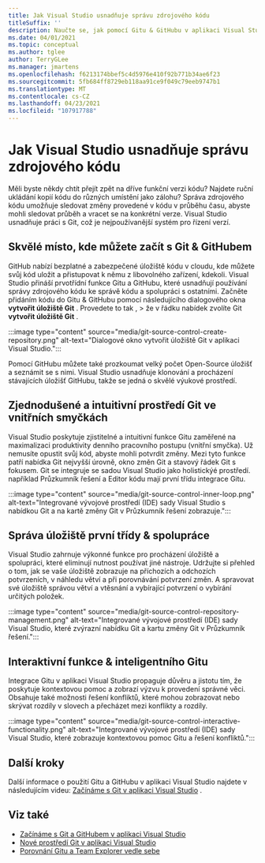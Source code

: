 ```yaml
---
title: Jak Visual Studio usnadňuje správu zdrojového kódu
titleSuffix: ''
description: Naučte se, jak pomocí Gitu & GitHubu v aplikaci Visual Studio sledovat změny kódu a vracet je, pokud potřebujete.
ms.date: 04/01/2021
ms.topic: conceptual
ms.author: tglee
author: TerryGLee
ms.manager: jmartens
ms.openlocfilehash: f6213174bbef5c4d5976e410f92b771b34ae6f23
ms.sourcegitcommit: 5fb684ff8729eb118aa91ce9f049c79eeb9747b1
ms.translationtype: MT
ms.contentlocale: cs-CZ
ms.lasthandoff: 04/23/2021
ms.locfileid: "107917788"
---
```

# <a name="how-visual-studio-makes-source-control-easy"></a>Jak Visual Studio usnadňuje správu zdrojového kódu

Měli byste někdy chtít přejít zpět na dříve funkční verzi kódu? Najdete ruční ukládání kopií kódu do různých umístění jako zálohu? Správa zdrojového kódu umožňuje sledovat změny provedené v kódu v průběhu času, abyste mohli sledovat průběh a vracet se na konkrétní verze. Visual Studio usnadňuje práci s Git, což je nejpoužívanější systém pro řízení verzí.

## <a name="a-great-place-to-start-with-git--github"></a>Skvělé místo, kde můžete začít s Git & GitHubem

GitHub nabízí bezplatné a zabezpečené úložiště kódu v cloudu, kde můžete svůj kód uložit a přistupovat k němu z libovolného zařízení, kdekoli. Visual Studio přináší prvotřídní funkce Gitu a GitHubu, které usnadňují používání správy zdrojového kódu ke správě kódu a spolupráci s ostatními. Začněte přidáním kódu do Gitu & GitHubu pomocí následujícího dialogového okna **vytvořit úložiště Git** . Provedete to tak ,  >  že v řádku nabídek zvolíte Git **vytvořit úložiště Git** .

:::image type="content" source="media/git-source-control-create-repository.png" alt-text="Dialogové okno vytvořit úložiště Git v aplikaci Visual Studio.":::

Pomocí GitHubu můžete také prozkoumat velký počet Open-Source úložišť a seznámit se s nimi. Visual Studio usnadňuje klonování a procházení stávajících úložišť GitHubu, takže se jedná o skvělé výukové prostředí.

## <a name="streamlined-and-intuitive-inner-loop-git-experience"></a>Zjednodušené a intuitivní prostředí Git ve vnitřních smyčkách

Visual Studio poskytuje zjistitelné a intuitivní funkce Gitu zaměřené na maximalizaci produktivity denního pracovního postupu (vnitřní smyčka). Už nemusíte opustit svůj kód, abyste mohli potvrdit změny. Mezi tyto funkce patří nabídka Git nejvyšší úrovně, okno změn Git a stavový řádek Git s fokusem. Git se integruje se sadou Visual Studio jako holistickýé prostředí. například Průzkumník řešení a Editor kódu mají první třídu integrace Gitu.

:::image type="content" source="media/git-source-control-inner-loop.png" alt-text="Integrované vývojové prostředí (IDE) sady Visual Studio s nabídkou Git a na kartě změny Git v Průzkumník řešení zobrazuje.":::

## <a name="first-class-repository-management--collaboration"></a>Správa úložiště první třídy & spolupráce

Visual Studio zahrnuje výkonné funkce pro procházení úložiště a spolupráci, které eliminují nutnost používat jiné nástroje. Udržujte si přehled o tom, jak se vaše úložiště zobrazuje na příchozích a odchozích potvrzeních, v náhledu větví a při porovnávání potvrzení změn. A spravovat své úložiště správou větví a vtěsnání a vybírající potvrzení o vybírání určitých položek.

:::image type="content" source="media/git-source-control-repository-management.png" alt-text="Integrované vývojové prostředí (IDE) sady Visual Studio, které zvýrazní nabídku Git a kartu změny Git v Průzkumník řešení.":::

## <a name="interactive--smart-git-functionality"></a>Interaktivní funkce & inteligentního Gitu

Integrace Gitu v aplikaci Visual Studio propaguje důvěru a jistotu tím, že poskytuje kontextovou pomoc a zobrazí výzvu k provedení správné věci. Obsahuje také možnosti řešení konfliktů, které mohou zobrazovat nebo skrývat rozdíly v slovech a přecházet mezi konflikty a rozdíly.

:::image type="content" source="media/git-source-control-interactive-functionality.png" alt-text="Integrované vývojové prostředí (IDE) sady Visual Studio, které zobrazuje kontextovou pomoc Gitu a řešení konfliktů.":::

## <a name="next-steps"></a>Další kroky

Další informace o použití Gitu a GitHubu v aplikaci Visual Studio najdete v následujícím videu: [Začínáme s Git v aplikaci Visual Studio](https://www.youtube.com/watch?v=GCZ9x3yqkyc&list=PLReL099Y5nRc-zbaFbf0aNcIamBQujOxP) .

## <a name="see-also"></a>Viz také

- [Začínáme s Git a GitHubem v aplikaci Visual Studio](/learn/modules/visual-studio-github-push/)
- [Nové prostředí Git v aplikaci Visual Studio](git-with-visual-studio.md)
- [Porovnání Gitu a Team Explorer vedle sebe](git-team-explorer-feature-comparison.md)